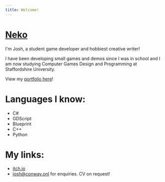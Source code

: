 ```yaml
---
title: Welcome!
---
```

<script>NekoType="white"</script>
<h1 id=nl><script src="https://webneko.net/n20171213.js"></script><a 
href="https://webneko.net">Neko</a></h1>

I'm Josh, a student game developer and hobbiest creative writer!

I have been developing small games and demos since I was in school and I am now studying Computer Games Design and Programming at Staffordshire University.

View my [portfolio here](/portfolio)!

# Languages I know:

- C#
- GDScript
- Blueprint
- C++
- Python

# My links:
- [itch.io](https://rilic.itch.io/)
- [josh@conway.onl](mailto:josh@conway.onl) for enquiries. CV on request!